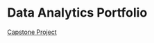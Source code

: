 # Data Analytics Portfolio

[Capstone Project](https://github.com/lea2020/StudentProject-PredictingOnlineNewsPopularity)
